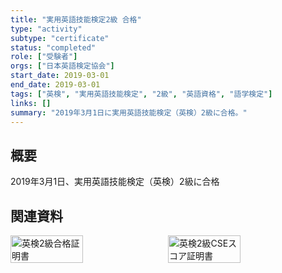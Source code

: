 ```yaml
---
title: "実用英語技能検定2級 合格"
type: "activity"
subtype: "certificate"
status: "completed"
role: ["受験者"]
orgs: ["日本英語検定協会"]
start_date: 2019-03-01
end_date: 2019-03-01
tags: ["英検", "実用英語技能検定", "2級", "英語資格", "語学検定"]
links: []
summary: "2019年3月1日に実用英語技能検定（英検）2級に合格。"
---
```


## 概要

2019年3月1日、実用英語技能検定（英検）2級に合格

## 関連資料
<div style="display: flex; gap: 10px;">
  <img src="assets/eiken2_certificate.jpg" alt="英検2級合格証明書" width="48%">
  <img src="assets/eiken2_cse_score.jpg" alt="英検2級CSEスコア証明書" width="48%">
</div>
